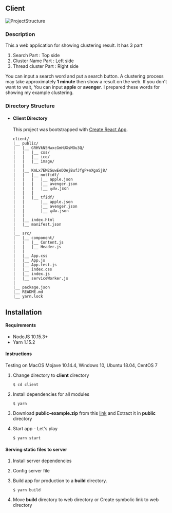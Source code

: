 ## Client 

![ProjectStructure](https://lh3.googleusercontent.com/iNWDz1VHEM9AApicbuW5ZhsT6SfPMys2unKnBS4w6AliCmEOz_a8NlNArtxu5JkpyHqrvPD0GR2MHQKLLpfzBw6s99Gr9OatXGiVUBDDO4CVXRsRBFzxZZ_YdvsGSG3ypxxjroxtWOLKFX-e-OPWQBavYjUOxO49mOM47HYTF5y9ar9_kwk9pB3VQz9To9bpbksDNs2Eg2yFmoU7pNwW37nqpt-lGwbfsXBJC9dJ2mNMr6gl5zm36klid9pVHSijWMLDgSIGOlOmB2RjAgbD0vKnh_HHOJ2c0MeJIAOhOX98fXnn3kbkC4Lac33Y1odNFZLGB6pnxwqF8Dr0_Le2abP1dk27OOjWtPb898ItL1WH-Xy3Y3ZvdeOGpMhCVeX9dH46bXUzUaQHYXkaBYqG39avF_bInyiMClkZ5LjQxVxr85nUgaSxlxImHytIhhr94BkHP24etDZkSlKFiVWgA52OO1WQnBaXVS85_6jWakKOD6xKpTsfCpnRfDApHllpmL1_K36sSoE3fuy1N-q6u4hMl2LMxFeCQHAAbc9hg7BIk1XXa2Fe5A_yjqGpFJo2l7_3HY29vXOafaHFUvMpvkFgVaY8RFIGW1_EfJgak1R0akzCvEvIHAJc4_RgpBB4G8MG_0JA3KrmdN2pGUJyVERJ0NcOMJ3XKwtCorCt5Z3CMhOb4306aVWUHFJQqAyLXG-SvzRHgKljnuEO4nhykiBQnQ=w3304-h1924-no)



### Description

This a web application for showing clustering result. It has 3 part

1. Search Part : Top side
2. Cluster Name Part : Left side
3. Thread cluster Part : Right side

You can input a search word and put a search button. A clustering process may take approximately **1 minute** then show a result on the web. If you don't want to wait, You can input **apple** or **avenger**. I prepared these words for showing my example clustering.

### Directory Structure

- #### Client Directory

    This project was bootstrapped with [Create React App](https://github.com/facebook/create-react-app).

  ```
  client/
  |__ public/
  |   |__ GRHVkN5NwxcGmHUXsMOu3Q/
  |   |   |__ css/
  |   |   |__ ico/
  |   |   |__ image/
  |   |
  |   |__ KmLx7EM2GuwEeDQejBufJfgP+nXga5j8/
  |   |   |__ notfidf/
  |   |   |   |__ apple.json
  |   |   |   |__ avenger.json
  |   |   |   |__ ภูเก็ต.json
  |   |   |
  |   |   |__ tfidf/
  |   |       |__ apple.json
  |   |       |__ avenger.json
  |   |       |__ ภูเก็ต.json
  |   |
  |   |__ index.html
  |   |__ manifest.json
  |
  |__ src/
  |   |__ component/
  |   |   |__ Content.js
  |   |   |__ Header.js
  |   |
  |   |__ App.css
  |   |__ App.js
  |   |__ App.test.js
  |   |__ index.css
  |   |__ index.js
  |   |__ serviceWorker.js
  |
  |__ package.json
  |__ README.md
  |__ yarn.lock
  ```

## Installation

#### Requirements

- NodeJS 10.15.3+
- Yarn 1.15.2

#### Instructions
Testing on MacOS Mojave 10.14.4, Windows 10, Ubuntu 18.04, CentOS 7

1. Change directory to **client** directory
	```
    $ cd client
    ```
    
2. Install dependencies for all modules
	```
    $ yarn
    ```
    
3. Download **public-example.zip** from this [link](https://drive.google.com/open?id=1Nm-K8-fAwZ5Bs4wE_rYc7U_M-DEW-ZOB) and Extract it in **public** directory

4. Start app - Let's play
	```
    $ yarn start
    ```

#### Serving static files to server

1. Install server dependencies
2. Config server file
3. Build app for production to a **build** directory.

    ```
    $ yarn build
    ```

4. Move **build** directory to web directory or Create symbolic link to web directory
